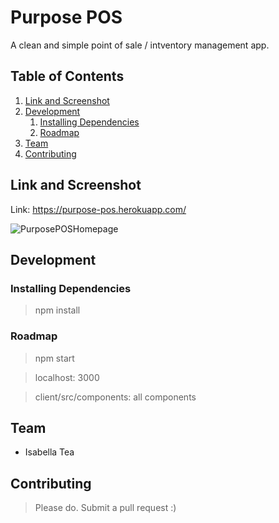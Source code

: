 # Purpose POS
A clean and simple point of sale / intventory management app.

## Table of Contents

1. [Link and Screenshot](#link-and-screenshot)
1. [Development](#development)
    1. [Installing Dependencies](#installing-dependencies)
    1. [Roadmap](#roadmap)
1. [Team](#team)
1. [Contributing](#contributing)

## Link and Screenshot
Link: https://purpose-pos.herokuapp.com/

![PurposePOSHomepage](https://i.ibb.co/f0g3xM4/Screen-Shot-2019-09-30-at-2-57-26-PM.png)

## Development


### Installing Dependencies

> npm install

### Roadmap

> npm start

> localhost: 3000

> client/src/components: all components


## Team

  - Isabella Tea

  
## Contributing

> Please do. Submit a pull request :)

